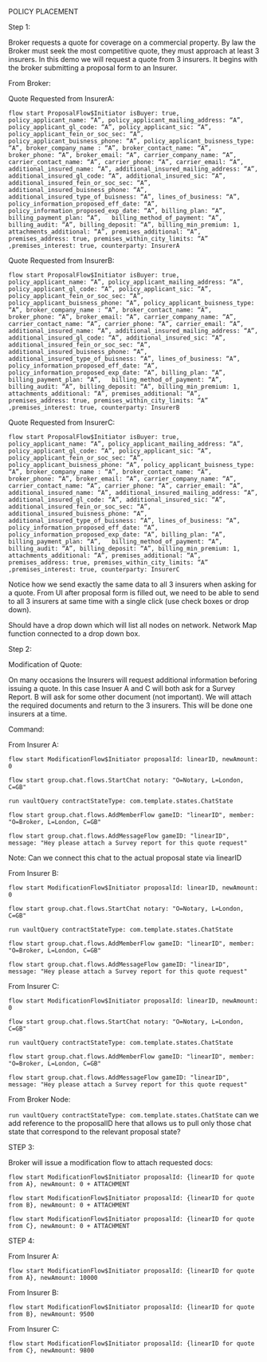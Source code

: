 POLICY PLACEMENT

Step 1:

Broker requests a quote for coverage on a commercial property.  By law the Broker must seek the most competitive quote, they must approach at least 3 insurers.  In this demo we will request a quote from 3 insurers.  It begins with the broker submitting a proposal form to an Insurer.

From Broker:

Quote Requested from InsurerA:

```flow start ProposalFlow$Initiator isBuyer: true, policy_applicant_name: “A”, policy_applicant_mailing_address: “A”, policy_applicant_gl_code: “A”, policy_applicant_sic: “A”, policy_applicant_fein_or_soc_sec: “A”, policy_applicant_buisness_phone: “A”, policy_applicant_buisness_type: “A”, broker_company_name : “A”, broker_contact_name: “A”, broker_phone: “A”, broker_email: “A”, carrier_company_name: “A”, carrier_contact_name: “A”, carrier_phone: “A”, carrier_email: “A”, additional_insured_name: “A”, additional_insured_mailing_address: “A”, additional_insured_gl_code: “A”, additional_insured_sic: “A”, additional_insured_fein_or_soc_sec: “A”, additional_insured_buisness_phone: “A”, additional_insured_type_of_buisness: “A”, lines_of_business: “A”, policy_information_proposed_eff_date: “A”, policy_information_proposed_exp_date: “A”, billing_plan: “A”, billing_payment_plan: “A”,   billing_method_of_payment: “A”, billing_audit: “A”, billing_deposit: “A”, billing_min_premium: 1, attachments_additional: “A”, premises_additional: “A”, premises_address: true, premises_within_city_limits: “A” ,premises_interest: true, counterparty: InsurerA```


Quote Requested from InsurerB:


```flow start ProposalFlow$Initiator isBuyer: true, policy_applicant_name: “A”, policy_applicant_mailing_address: “A”, policy_applicant_gl_code: “A”, policy_applicant_sic: “A”, policy_applicant_fein_or_soc_sec: “A”, policy_applicant_buisness_phone: “A”, policy_applicant_buisness_type: “A”, broker_company_name : “A”, broker_contact_name: “A”, broker_phone: “A”, broker_email: “A”, carrier_company_name: “A”, carrier_contact_name: “A”, carrier_phone: “A”, carrier_email: “A”, additional_insured_name: “A”, additional_insured_mailing_address: “A”, additional_insured_gl_code: “A”, additional_insured_sic: “A”, additional_insured_fein_or_soc_sec: “A”, additional_insured_buisness_phone: “A”, additional_insured_type_of_buisness: “A”, lines_of_business: “A”, policy_information_proposed_eff_date: “A”, policy_information_proposed_exp_date: “A”, billing_plan: “A”, billing_payment_plan: “A”,   billing_method_of_payment: “A”, billing_audit: “A”, billing_deposit: “A”, billing_min_premium: 1, attachments_additional: “A”, premises_additional: “A”, premises_address: true, premises_within_city_limits: “A” ,premises_interest: true, counterparty: InsurerB```


Quote Requested from InsurerC:


```flow start ProposalFlow$Initiator isBuyer: true, policy_applicant_name: “A”, policy_applicant_mailing_address: “A”, policy_applicant_gl_code: “A”, policy_applicant_sic: “A”, policy_applicant_fein_or_soc_sec: “A”, policy_applicant_buisness_phone: “A”, policy_applicant_buisness_type: “A”, broker_company_name : “A”, broker_contact_name: “A”, broker_phone: “A”, broker_email: “A”, carrier_company_name: “A”, carrier_contact_name: “A”, carrier_phone: “A”, carrier_email: “A”, additional_insured_name: “A”, additional_insured_mailing_address: “A”, additional_insured_gl_code: “A”, additional_insured_sic: “A”, additional_insured_fein_or_soc_sec: “A”, additional_insured_buisness_phone: “A”, additional_insured_type_of_buisness: “A”, lines_of_business: “A”, policy_information_proposed_eff_date: “A”, policy_information_proposed_exp_date: “A”, billing_plan: “A”, billing_payment_plan: “A”,   billing_method_of_payment: “A”, billing_audit: “A”, billing_deposit: “A”, billing_min_premium: 1, attachments_additional: “A”, premises_additional: “A”, premises_address: true, premises_within_city_limits: “A” ,premises_interest: true, counterparty: InsurerC```


Notice how we send exactly the same data to all 3 insurers when asking for a quote.  From UI after proposal form is filled out, we need to be able to send to all 3 insurers at same time with a single click (use check boxes or drop down).

Should have a drop down which will list all nodes on network.  Network Map function connected to a drop down box.

Step 2:

Modification of Quote:

On many occasions the Insurers will request additional information beforing issuing a quote.  In this case Insuer A and C will both ask for a Survey Report.  B will ask for some other document (not important).  We will attach the required documents and return to the 3 insurers.  This will be done one insurers at a time.


Command:

From Insurer A:

```flow start ModificationFlow$Initiator proposalId: linearID, newAmount: 0```

```flow start group.chat.flows.StartChat notary: "O=Notary, L=London, C=GB"```

```run vaultQuery contractStateType: com.template.states.ChatState```

```flow start group.chat.flows.AddMemberFlow gameID: "linearID", member: "O=Broker, L=London, C=GB"```

```flow start group.chat.flows.AddMessageFlow gameID: "linearID", message: "Hey please attach a Survey report for this quote request"```


Note: Can we connect this chat to the actual proposal state via linearID

From Insurer B:

```flow start ModificationFlow$Initiator proposalId: linearID, newAmount: 0```

```flow start group.chat.flows.StartChat notary: "O=Notary, L=London, C=GB"```

```run vaultQuery contractStateType: com.template.states.ChatState```

```flow start group.chat.flows.AddMemberFlow gameID: "linearID", member: "O=Broker, L=London, C=GB"```

```flow start group.chat.flows.AddMessageFlow gameID: "linearID", message: "Hey please attach a Survey report for this quote request"```


From Insurer C:

```flow start ModificationFlow$Initiator proposalId: linearID, newAmount: 0```

```flow start group.chat.flows.StartChat notary: "O=Notary, L=London, C=GB"```

```run vaultQuery contractStateType: com.template.states.ChatState```

```flow start group.chat.flows.AddMemberFlow gameID: "linearID", member: "O=Broker, L=London, C=GB"```

```flow start group.chat.flows.AddMessageFlow gameID: "linearID", message: "Hey please attach a Survey report for this quote request"```


From Broker Node:

```run vaultQuery contractStateType: com.template.states.ChatState```
can we add reference to the proposalID here that allows us to pull only those chat state that correspond to the relevant proposal state?

STEP 3:

Broker will issue a modification flow to attach requested docs:

```flow start ModificationFlow$Initiator proposalId: {linearID for quote from A}, newAmount: 0 + ATTACHMENT```

```flow start ModificationFlow$Initiator proposalId: {linearID for quote from B}, newAmount: 0 + ATTACHMENT```

```flow start ModificationFlow$Initiator proposalId: {linearID for quote from C}, newAmount: 0 + ATTACHMENT```

STEP 4:

From Insurer A:

```flow start ModificationFlow$Initiator proposalId: {linearID for quote from A}, newAmount: 10000```

From Insurer B:

```flow start ModificationFlow$Initiator proposalId: {linearID for quote from B}, newAmount: 9500```


From Insurer C:

```flow start ModificationFlow$Initiator proposalId: {linearID for quote from C}, newAmount: 9800```

